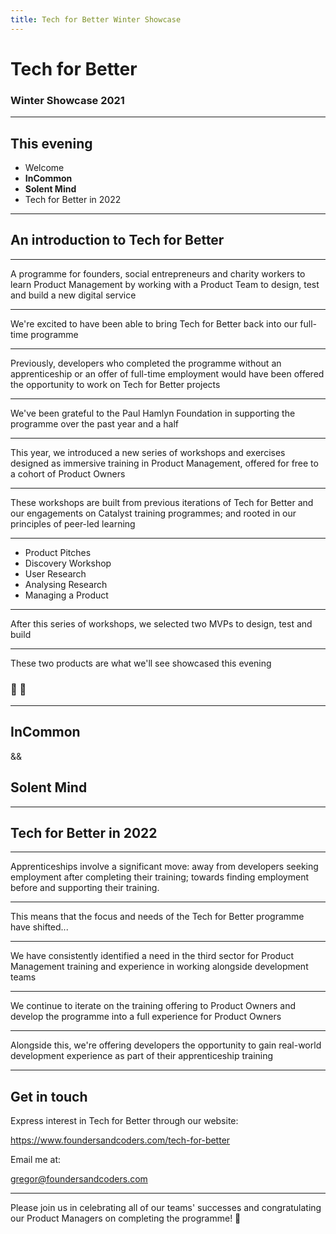 ```yaml
---
title: Tech for Better Winter Showcase
---
```


# Tech for Better

### Winter Showcase 2021

---

## This evening

- Welcome
- **InCommon**
- **Solent Mind**
- Tech for Better in 2022

---

## An introduction to Tech for Better

---

A programme for founders, social entrepreneurs and charity workers to learn Product Management by working with a Product Team to design, test and build a new digital service

---

We're excited to have been able to bring Tech for Better back into our full-time programme

---

Previously, developers who completed the programme without an apprenticeship or an offer of full-time employment would have been offered the opportunity to work on Tech for Better projects

---

We've been grateful to the Paul Hamlyn Foundation in supporting the programme over the past year and a half

---

This year, we introduced a new series of workshops and exercises designed as immersive training in Product Management, offered for free to a cohort of Product Owners

---

These workshops are built from previous iterations of Tech for Better and our engagements on Catalyst training programmes; and rooted in our principles of peer-led learning

---

- Product Pitches
- Discovery Workshop
- User Research
- Analysing Research
- Managing a Product

---

After this series of workshops, we selected two MVPs to design, test and build

---

These two products are what we'll see showcased this evening

### 🎥 🍿

---

## InCommon

&&

## Solent Mind

---

## Tech for Better in 2022

---

Apprenticeships involve a significant move: away from developers seeking employment after completing their training; towards finding employment before and supporting their training.

---

This means that the focus and needs of the Tech for Better programme have shifted...

---

We have consistently identified a need in the third sector for Product Management training and experience in working alongside development teams

---

We continue to iterate on the training offering to Product Owners and develop the programme into a full experience for Product Owners

---

Alongside this, we're offering developers the opportunity to gain real-world development experience as part of their apprenticeship training

---

## Get in touch

Express interest in Tech for Better through our website:

https://www.foundersandcoders.com/tech-for-better

Email me at:

gregor@foundersandcoders.com

---

Please join us in celebrating all of our teams' successes and congratulating our Product Managers on completing the programme! 🎉
